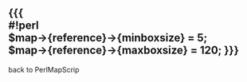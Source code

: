 {{{                                   
#!perl                                
$map->{reference}->{minboxsize} = 5;  
$map->{reference}->{maxboxsize} = 120;
}}}                                   
----                                  
back to PerlMapScrip
